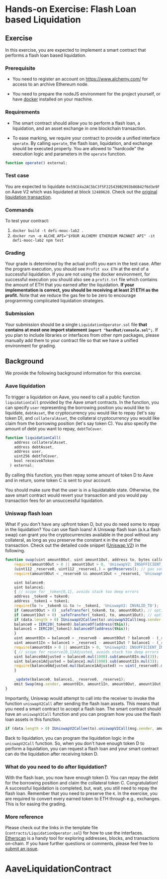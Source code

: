 # Hands-on Exercise: Flash Loan based Liquidation

## Exercise
In this exercise, you are expected to implement a smart contract that performs a flash loan based liquidation.

### Prerequisite
- You need to register an account on https://www.alchemy.com/ for access to an archive Ethereum node.

- You need to prepare the nodeJS environment for the project yourself, or have [docker](https://www.docker.com/) installed on your machine.

### Requirements

- The smart contract should allow you to perform a flash loan, a liquidation, and an asset exchange in one blockchain transaction.

- To ease marking, we require your contract to provide a unified interface `operate`. By calling `operate`, the flash loan, liquidation, and exchange should be executed properly. You are allowed to "hardcode" the execution logic and parameters in the `operate` function.

```javascript
function operate() external;
```

### Test case

You are expected to liquidate `0x59CE4a2AC5bC3f5F225439B2993b86B42f6d3e9F` on Aave V2 which was liquidated at block `12489620`. Check out the [original liquidation transaction](https://etherscan.io/tx/0xac7df37a43fab1b130318bbb761861b8357650db2e2c6493b73d6da3d9581077).

### Commands
To test your contract:
1. `docker build -t defi-mooc-lab2 .`
2. `docker run -e ALCHE_API="$YOUR ALCHEMY ETHEREUM MAINNET API" -it defi-mooc-lab2 npm test`

### Grading

Your grade is determined by the actual profit you earn in the test case. After the program execution, you should see `Profit xxx ETH` at the end of a successful liquidation. If you are not using the docker environment, for successful execution you should also see a `profit.txt` file which contains the amount of ETH that you earned after the liquidation. **If your implementation is correct, you should be receiving at least 21 ETH as the profit.** Note that we reduce the gas fee to be zero to encourage programming complicated liquidation strategies. 

### Submission

Your submission should be a single `LiquidationOperator.sol` file **that contains at most one import statement `import "hardhat/console.sol";`**. If you plan to include libraries or interfaces from other npm packages, please manually add them to your contract file so that we have a unified environment for grading. 

## Background

We provide the following background information for this exercise.

### Aave liquidation
To trigger a liquidation on Aave, you need to call a public function `liquidationCall` provided by the Aave smart contracts. In the function, you can specify `user` representing the borrowing position you would like to liquidate, `debtAsset`, the cryptocurrency you would like to repay (let's say token D), and `collateralAsset`, the collateral cryptocurrency you would like claim from the borrowing position (let's say token C). You also specify the amount of debt you want to repay, `debtToCover`.

```javascript
function liquidationCall(
    address collateralAsset,
    address debtAsset,
    address user,
    uint256 debtToCover,
    bool receiveAToken
  ) external;
```

By calling this function, you then repay some amount of token D to Aave and in return, some token C is sent to your account.

You should make sure that the user is in a liquidatable state. Otherwise, the aave smart contract would revert your transaction and you would pay transaction fees for an unsuccessful liquidation. 

### Uniswap flash loan
What if you don't have any upfront token D, but you do need some to repay in the liquidation? You can use flash loans! A Uniswap flash loan (a.k.a flash swap) can grant you the cryptocurrencies available in the pool without any collateral, as long as you preserve the constant `K` in the end of the transaction. Check out the detailed code snippet ([Uniswap V2](https://github.com/Uniswap/uniswap-v2-core/blob/master/contracts/UniswapV2Pair.sol)) in the following.

```javascript
function swap(uint amount0Out, uint amount1Out, address to, bytes calldata data) external lock {
    require(amount0Out > 0 || amount1Out > 0, 'UniswapV2: INSUFFICIENT_OUTPUT_AMOUNT');
    (uint112 _reserve0, uint112 _reserve1,) = getReserves(); // gas savings
    require(amount0Out < _reserve0 && amount1Out < _reserve1, 'UniswapV2: INSUFFICIENT_LIQUIDITY');

    uint balance0;
    uint balance1;
    { // scope for _token{0,1}, avoids stack too deep errors
    address _token0 = token0;
    address _token1 = token1;
    require(to != _token0 && to != _token1, 'UniswapV2: INVALID_TO');
    if (amount0Out > 0) _safeTransfer(_token0, to, amount0Out); // optimistically transfer tokens
    if (amount1Out > 0) _safeTransfer(_token1, to, amount1Out); // optimistically transfer tokens
    if (data.length > 0) IUniswapV2Callee(to).uniswapV2Call(msg.sender, amount0Out, amount1Out, data);
    balance0 = IERC20(_token0).balanceOf(address(this));
    balance1 = IERC20(_token1).balanceOf(address(this));
    }
    uint amount0In = balance0 > _reserve0 - amount0Out ? balance0 - (_reserve0 - amount0Out) : 0;
    uint amount1In = balance1 > _reserve1 - amount1Out ? balance1 - (_reserve1 - amount1Out) : 0;
    require(amount0In > 0 || amount1In > 0, 'UniswapV2: INSUFFICIENT_INPUT_AMOUNT');
    { // scope for reserve{0,1}Adjusted, avoids stack too deep errors
    uint balance0Adjusted = balance0.mul(1000).sub(amount0In.mul(3));
    uint balance1Adjusted = balance1.mul(1000).sub(amount1In.mul(3));
    require(balance0Adjusted.mul(balance1Adjusted) >= uint(_reserve0).mul(_reserve1).mul(1000**2), 'UniswapV2: K');
    }

    _update(balance0, balance1, _reserve0, _reserve1);
    emit Swap(msg.sender, amount0In, amount1In, amount0Out, amount1Out, to);
}
```

Importantly, Uniswap would attempt to call into the receiver to invoke the function `uniswapV2Call` after sending the flash loan assets. This means that you need a smart contract to accept a flash loan. The smart contract should have an `uniswapV2Call` function and you can program how you use the flash loan assets in this function.

```javascript
if (data.length > 0) IUniswapV2Callee(to).uniswapV2Call(msg.sender, amount0Out, amount1Out, data);
```

Back to liquidation, you can program the liquidation logic in the `uniswapV2Call` function. So, when you don't have enough token D to perform a liquidation, you can request a flash loan and your smart contract can do the liquidation after receiving token D.

### What do you need to do after liquidation?
With the flash loan, you now have enough token D. You can repay the debt for the borrowing position and claim the collateral token C. Congratulation! A successful liquidation is completed, but, wait, you still need to repay the flash loan. Remember that you need to preserve the `K`. In the exercise, you are required to convert every earned token to ETH through e.g., exchanges. This is for easing the grading.

### More reference
Please check out the links in the template file (`contracts/LiquidationOperator.sol`) for how to use the interfaces. [Etherscan](https://etherscan.io/) is a handy tool for exploring addresses, blocks, and transactions on-chain. If you have further questions or comments, please feel free to [submit an issue](https://github.com/KaihuaQin/defi-mooc-lab2/issues/new).
# AaveLiquidationContract
